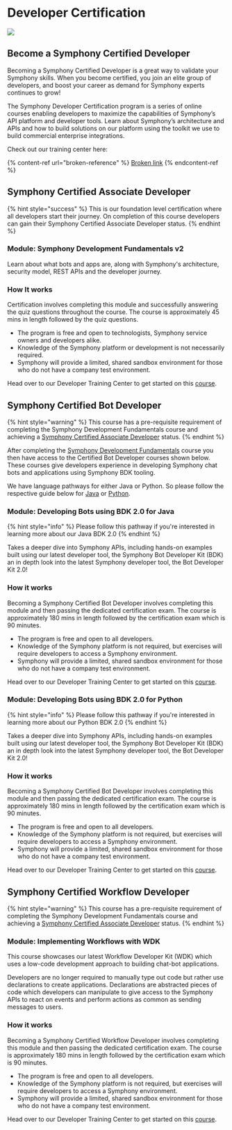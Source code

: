 # Developer Certification

![](../.gitbook/assets/symphony-certification-program-standalone.png)

## Become a Symphony Certified Developer

Becoming a Symphony Certified Developer is a great way to validate your Symphony skills. When you become certified, you join an elite group of developers, and boost your career as demand for Symphony experts continues to grow!

The Symphony Developer Certification program is a series of online courses enabling developers to maximize the capabilities of Symphony’s API platform and developer tools. Learn about Symphony’s architecture and APIs and how to build solutions on our platform using the toolkit we use to build commercial enterprise integrations.

Check out our training center here:

{% content-ref url="broken-reference" %}
[Broken link](broken-reference)
{% endcontent-ref %}

## Symphony Certified Associate Developer <img src="../.gitbook/assets/SY2-Developer-Badges-010721-Associate.png" alt="" data-size="line">

{% hint style="success" %}
This is our foundation level certification where all developers start their journey.  On completion of this course developers can gain their Symphony Certified Associate Developer status.
{% endhint %}

### **Module: Symphony Development Fundamentals v2**

Learn about what bots and apps are, along with Symphony's architecture, security model, REST APIs and the developer journey.&#x20;

### How It works

Certification involves completing this module and successfully answering the quiz questions throughout the course.  The course is approximately 45 mins in length followed by the quiz questions.

* The program is free and open to technologists, Symphony service owners and developers alike.&#x20;
* Knowledge of the Symphony platform or development is not necessarily required.
* Symphony will provide a limited, shared sandbox environment for those who do not have a company test environment.&#x20;

Head over to our Developer Training Center to get started on this [course](https://learn.symphony.com/courses/fundamentals-v2).

## Symphony Certified Bot Developer <img src="../.gitbook/assets/SY2 Developer Badges 040521-Java.png" alt="" data-size="line"> <img src="../.gitbook/assets/SY2 Developer Badges 040521-Python.png" alt="" data-size="line">

{% hint style="warning" %}
This course has a pre-requisite requirement of completing the Symphony Development Fundamentals course and achieving a [Symphony Certified Associate Developer](untitled.md#symphony-certified-associate-developer) status.
{% endhint %}

After completing the [Symphony Development Fundamentals](untitled.md#module-symphony-development-fundamentals-v2) course you then have access to the Certified Bot Developer courses shown below.  These courses give developers experience in developing Symphony chat bots and applications using Symphony BDK tooling. &#x20;

We have language pathways for either Java or Python.  So please follow the respective guide below for [Java](untitled.md#module-developing-bots-using-bdk-2.0-for-java) or [Python](untitled.md#module-developing-bots-using-bdk-2.0-for-python).

### Module: Developing Bots using BDK 2.0 for Java <img src="../.gitbook/assets/SY2 Developer Badges 040521-Java.png" alt="" data-size="line">

{% hint style="info" %}
Please follow this pathway if you're interested in learning more about our Java BDK 2.0
{% endhint %}

Takes a deeper dive into Symphony APIs, including hands-on examples built using our latest developer tool, the Symphony Bot Developer Kit (BDK) an in depth look into the latest Symphony developer tool, the Bot Developer Kit 2.0!

### How it works

Becoming a Symphony Certified Bot Developer involves completing this module and then passing the dedicated certification exam.  The course is approximately 180 mins in length followed by the certification exam which is 90 minutes.

* The program is free and open to all developers.
* Knowledge of the Symphony platform is not required, but exercises will require developers to access a Symphony environment.
* Symphony will provide a limited, shared sandbox environment for those who do not have a company test environment.&#x20;

Head over to our Developer Training Center to get started on this [course](https://learn.symphony.com/bundles/java-bot-developer).

### Module: Developing Bots using BDK 2.0 for Python <img src="../.gitbook/assets/SY2 Developer Badges 040521-Python.png" alt="" data-size="line">

{% hint style="info" %}
Please follow this pathway if you're interested in learning more about our Python BDK 2.0
{% endhint %}

Takes a deeper dive into Symphony APIs, including hands-on examples built using our latest developer tool, the Symphony Bot Developer Kit (BDK) an in depth look into the latest Symphony developer tool, the Bot Developer Kit 2.0!

### How it works

Becoming a Symphony Certified Bot Developer involves completing this module and then passing the dedicated certification exam.  The course is approximately 180 mins in length followed by the certification exam which is 90 minutes.

* The program is free and open to all developers.
* Knowledge of the Symphony platform is not required, but exercises will require developers to access a Symphony environment.
* Symphony will provide a limited, shared sandbox environment for those who do not have a company test environment.&#x20;

Head over to our Developer Training Center to get started on this [course](https://learn.symphony.com/bundles/python-bot-developer).

## Symphony Certified Workflow Developer <img src="../.gitbook/assets/SY2-Developer-Badges-111021-Workflow (1) (1).png" alt="" data-size="line">

{% hint style="warning" %}
This course has a pre-requisite requirement of completing the Symphony Development Fundamentals course and achieving a [Symphony Certified Associate Developer](untitled.md#symphony-certified-associate-developer) status.
{% endhint %}

### Module: Implementing Workflows with WDK

This course showcases our latest Workflow Developer Kit (WDK) which uses a low-code development approach to building chat-bot applications. &#x20;

Developers are no longer required to manually type out code but rather use declarations to create applications.  Declarations are abstracted pieces of code which developers can manipulate to give access to the Symphony APIs to react on events and perform actions as common as sending messages to users.&#x20;

### How it works

Becoming a Symphony Certified Workflow Developer involves completing this module and then passing the dedicated certification exam.  The course is approximately 180 mins in length followed by the certification exam which is 90 minutes.

* The program is free and open to all developers.
* Knowledge of the Symphony platform is not required, but exercises will require developers to access a Symphony environment.
* Symphony will provide a limited, shared sandbox environment for those who do not have a company test environment.

Head over to our Developer Training Center to get started on this [course](https://learn.symphony.com/bundles/workflow-developer-certification).
